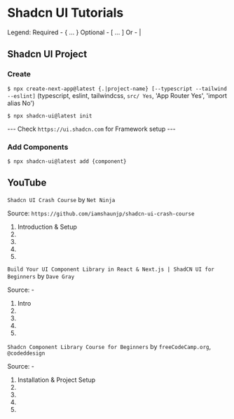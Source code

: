 # Shadcn UI Tutorials

Legend:
Required - { ... }
Optional - [ ... ]
Or - |

## Shadcn UI Project

### Create

`$ npx create-next-app@latest {.|project-name} [--typescript --tailwind --eslint]`
(typescript, eslint, tailwindcss, `src/ Yes`, 'App Router Yes', 'import alias No')

`$ npx shadcn-ui@latest init`

--- Check `https://ui.shadcn.com` for Framework setup ---

### Add Components

`$ npx shadcn-ui@latest add {component}`


## YouTube

`Shadcn UI Crash Course` by `Net Ninja`

Source: `https://github.com/iamshaunjp/shadcn-ui-crash-course`

01. Introduction & Setup
02.
03.
04.
05.


`Build Your UI Component Library in React & Next.js | ShadCN UI for Beginners` by `Dave Gray`

Source: -

01. Intro
02.
03.
04.
05.


`Shadcn Component Library Course for Beginners` by `freeCodeCamp.org`, `@codeddesign`

Source: -

01. Installation & Project Setup
02.
03.
04.
05.